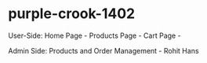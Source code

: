# purple-crook-1402

User-Side:
Home Page -
Products Page -
Cart Page -

Admin Side:
Products and Order Management - Rohit Hans
